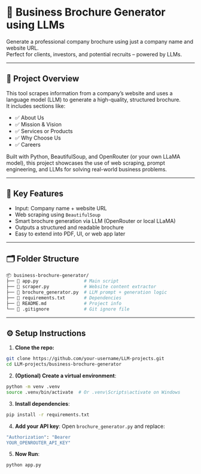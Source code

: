 # 🧾 Business Brochure Generator using LLMs

Generate a professional company brochure using just a company name and website URL.  
Perfect for clients, investors, and potential recruits – powered by LLMs.

---

## 🚀 Project Overview

This tool scrapes information from a company’s website and uses a language model (LLM) to generate a high-quality, structured brochure.  
It includes sections like:

- ✅ About Us  
- ✅ Mission & Vision  
- ✅ Services or Products  
- ✅ Why Choose Us  
- ✅ Careers

Built with Python, BeautifulSoup, and OpenRouter (or your own LLaMA model), this project showcases the use of web scraping, prompt engineering, and LLMs for solving real-world business problems.

---

## 🧠 Key Features

-  Input: Company name + website URL
-  Web scraping using `BeautifulSoup`
-  Smart brochure generation via LLM (OpenRouter or local LLaMA)
-  Outputs a structured and readable brochure
-  Easy to extend into PDF, UI, or web app later

---

## 🗂️ Folder Structure
```bash
📦 business-brochure-generator/
├── 📄 app.py                 # Main script
├── 📄 scraper.py             # Website content extractor
├── 📄 brochure_generator.py  # LLM prompt + generation logic
├── 📄 requirements.txt       # Dependencies
├── 📄 README.md              # Project info
└── 📄 .gitignore             # Git ignore file
```


---

## ⚙️ Setup Instructions

1. **Clone the repo:**

```bash
git clone https://github.com/your-username/LLM-projects.git
cd LLM-projects/business-brochure-generator
```
2. **(Optional) Create a virtual environment**:
```bash
python -m venv .venv
source .venv/bin/activate  # Or .venv\Scripts\activate on Windows
```
3. **Install dependencies**:
```bash
pip install -r requirements.txt
```
4. **Add your API key**:
Open `brochure_generator.py` and replace:
```bash
"Authorization": "Bearer
YOUR_OPENROUTER_API_KEY"
```
5. **Now Run**:
```bash
python app.py
```
